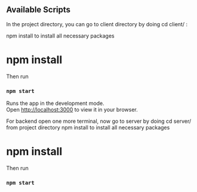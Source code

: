 ## Available Scripts

In the project directory, you can go to client directory by doing cd client/ :

npm install to install all necessary packages
# npm install

Then run 
### `npm start`

Runs the app in the development mode.\
Open [http://localhost:3000](http://localhost:3000) to view it in your browser.

For backend open one more terminal, now go to server by doing cd server/ from project directory
npm install to install all necessary packages

# npm install

Then run
### `npm start`


